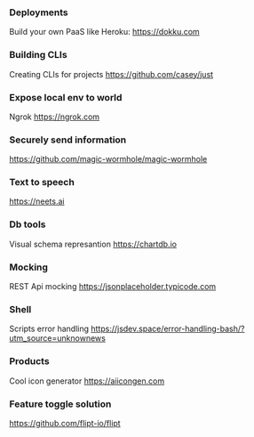 ### Deployments 
Build your own PaaS like Heroku: https://dokku.com

### Building CLIs    
Creating CLIs for projects https://github.com/casey/just 

### Expose local env to world 
Ngrok https://ngrok.com 

### Securely send information 
https://github.com/magic-wormhole/magic-wormhole

### Text to speech 
https://neets.ai

### Db tools 
Visual schema represantion https://chartdb.io

### Mocking 
REST Api mocking https://jsonplaceholder.typicode.com 

### Shell 
Scripts error handling https://jsdev.space/error-handling-bash/?utm_source=unknownews

### Products
Cool icon generator https://aiicongen.com

### Feature toggle solution
https://github.com/flipt-io/flipt
